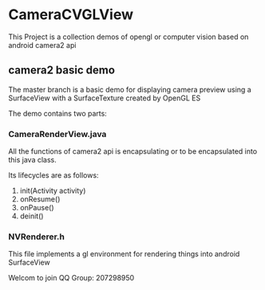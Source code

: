 # CameraCVGLView

This Project is a collection demos of opengl or computer vision based on android camera2 api 

## camera2 basic demo 
The master branch is a basic demo for displaying camera preview using a SurfaceView with a SurfaceTexture created by OpenGL ES

The demo contains two parts:

### CameraRenderView.java

All the functions of camera2 api is encapsulating or to be encapsulated into this java class.

Its lifecycles are as follows:

1. init(Activity activity)
2. onResume()
3. onPause()
4. deinit()





### NVRenderer.h

This file implements a gl environment for rendering things into android SurfaceView







Welcom to join QQ Group: 207298950
